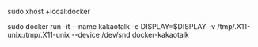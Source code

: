 sudo xhost +local:docker

sudo docker run -it --name kakaotalk -e DISPLAY=$DISPLAY -v /tmp/.X11-unix:/tmp/.X11-unix --device /dev/snd docker-kakaotalk